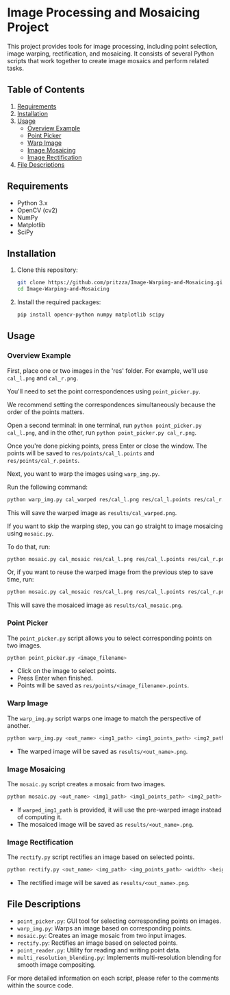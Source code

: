 # Image Processing and Mosaicing Project

This project provides tools for image processing, including point selection, image warping, rectification, and mosaicing. It consists of several Python scripts that work together to create image mosaics and perform related tasks.

## Table of Contents
1. [Requirements](#requirements)
2. [Installation](#installation)
3. [Usage](#usage)
   - [Overview Example](#overview-example)
   - [Point Picker](#point-picker)
   - [Warp Image](#warp-image)
   - [Image Mosaicing](#image-mosaicing)
   - [Image Rectification](#image-rectification)
4. [File Descriptions](#file-descriptions)

## Requirements

- Python 3.x
- OpenCV (cv2)
- NumPy
- Matplotlib
- SciPy

## Installation

1. Clone this repository:
   ```bash
   git clone https://github.com/pritzza/Image-Warping-and-Mosaicing.git
   cd Image-Warping-and-Mosaicing
   ```

2. Install the required packages:
   ```bash
   pip install opencv-python numpy matplotlib scipy
   ```

## Usage

### Overview Example

First, place one or two images in the 'res' folder. For example, we'll use `cal_l.png` and `cal_r.png`.

You'll need to set the point correspondences using `point_picker.py`.

We recommend setting the correspondences simultaneously because the order of the points matters.

Open a second terminal: in one terminal, run `python point_picker.py cal_l.png`, and in the other, run `python point_picker.py cal_r.png`.

Once you're done picking points, press Enter or close the window. The points will be saved to `res/points/cal_l.points` and `res/points/cal_r.points`.

Next, you want to warp the images using `warp_img.py`.

Run the following command:

```bash
python warp_img.py cal_warped res/cal_l.png res/cal_l.points res/cal_r.png res/cal_r.points
```

This will save the warped image as `results/cal_warped.png`.

If you want to skip the warping step, you can go straight to image mosaicing using `mosaic.py`. 

To do that, run:

```bash
python mosaic.py cal_mosaic res/cal_l.png res/cal_l.points res/cal_r.png res/cal_r.points
```

Or, if you want to reuse the warped image from the previous step to save time, run:

```bash
python mosaic.py cal_mosaic res/cal_l.png res/cal_l.points res/cal_r.png res/cal_r.points res/cal_warped.png
```

This will save the mosaiced image as `results/cal_mosaic.png`.

### Point Picker

The `point_picker.py` script allows you to select corresponding points on two images.

```bash
python point_picker.py <image_filename>
```

- Click on the image to select points.
- Press Enter when finished.
- Points will be saved as `res/points/<image_filename>.points`.

### Warp Image

The `warp_img.py` script warps one image to match the perspective of another.

```bash
python warp_img.py <out_name> <img1_path> <img1_points_path> <img2_path> <img2_points_path>
```

- The warped image will be saved as `results/<out_name>.png`.

### Image Mosaicing

The `mosaic.py` script creates a mosaic from two images.

```bash
python mosaic.py <out_name> <img1_path> <img1_points_path> <img2_path> <img2_points_path> [<warped_img1_path>]
```

- If `warped_img1_path` is provided, it will use the pre-warped image instead of computing it.
- The mosaiced image will be saved as `results/<out_name>.png`.

### Image Rectification

The `rectify.py` script rectifies an image based on selected points.

```bash
python rectify.py <out_name> <img_path> <img_points_path> <width> <height>
```

- The rectified image will be saved as `results/<out_name>.png`.

## File Descriptions

- `point_picker.py`: GUI tool for selecting corresponding points on images.
- `warp_img.py`: Warps an image based on corresponding points.
- `mosaic.py`: Creates an image mosaic from two input images.
- `rectify.py`: Rectifies an image based on selected points.
- `point_reader.py`: Utility for reading and writing point data.
- `multi_resolution_blending.py`: Implements multi-resolution blending for smooth image compositing.

For more detailed information on each script, please refer to the comments within the source code.
